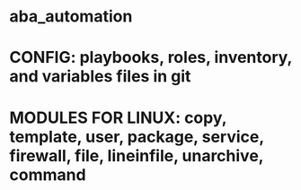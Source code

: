 # aba_automation
# CONFIG: playbooks, roles, inventory, and variables files in git
# MODULES FOR LINUX: copy, template, user, package, service, firewall, file, lineinfile, unarchive, command
